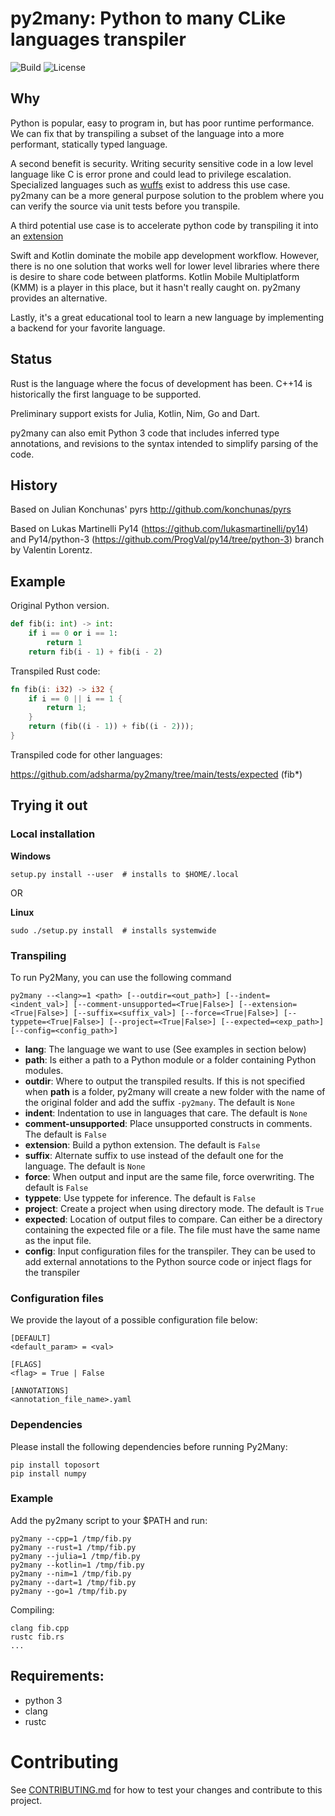 # py2many: Python to many CLike languages transpiler

![Build](https://github.com/adsharma/py2many/actions/workflows/main.yml/badge.svg)
![License](https://img.shields.io/github/license/adsharma/py2many?color=brightgreen)

## Why

Python is popular, easy to program in, but has poor runtime
performance. We can fix that by transpiling a subset of the language
into a more performant, statically typed language.

A second benefit is security. Writing security sensitive
code in a low level language like C is error prone and could
lead to privilege escalation. Specialized languages such as
[wuffs](https://github.com/google/wuffs) exist to address this use
case. py2many can be a more general purpose solution to the problem
where you can verify the source via unit tests before you transpile.

A third potential use case is to accelerate python code by transpiling
it into an [extension](https://github.com/adsharma/py2many/issues/62)

Swift and Kotlin dominate the mobile app development workflow. However, there is
no one solution that works well for lower level libraries where there is desire
to share code between platforms. Kotlin Mobile Multiplatform (KMM) is a player
in this place, but it hasn't really caught on. py2many provides an alternative.

Lastly, it's a great educational tool to learn a new language by implementing
a backend for your favorite language.

## Status

Rust is the language where the focus of development has been. C++14 is historically
the first language to be supported.

Preliminary support exists for Julia, Kotlin, Nim, Go and Dart.

py2many can also emit Python 3 code that includes inferred type annotations,
and revisions to the syntax intended to simplify parsing of the code.

## History

Based on Julian Konchunas' pyrs
http://github.com/konchunas/pyrs

Based on Lukas Martinelli Py14
(https://github.com/lukasmartinelli/py14) and Py14/python-3
(https://github.com/ProgVal/py14/tree/python-3) branch by Valentin
Lorentz.

## Example

Original Python version.

```python
def fib(i: int) -> int:
    if i == 0 or i == 1:
        return 1
    return fib(i - 1) + fib(i - 2)
```

Transpiled Rust code:

```rust
fn fib(i: i32) -> i32 {
    if i == 0 || i == 1 {
        return 1;
    }
    return (fib((i - 1)) + fib((i - 2)));
}
```

Transpiled code for other languages:

https://github.com/adsharma/py2many/tree/main/tests/expected (fib*)


## Trying it out
### Local installation

**Windows**
```
setup.py install --user  # installs to $HOME/.local
```

OR

**Linux**
```
sudo ./setup.py install  # installs systemwide
```

### Transpiling
To run Py2Many, you can use the following command
```
py2many --<lang>=1 <path> [--outdir=<out_path>] [--indent=<indent_val>] [--comment-unsupported=<True|False>] [--extension=<True|False>] [--suffix=<suffix_val>] [--force=<True|False>] [--typpete=<True|False>] [--project=<True|False>] [--expected=<exp_path>] [--config=<config_path>]
```
- __lang__: The language we want to use (See examples in section below)
- __path__: Is either a path to a Python module or a folder containing Python modules.
- __outdir__: Where to output the transpiled results. If this is not specified when __path__ is a folder, py2many will create a new folder with the name of the original folder and add the suffix `-py2many`. The default is `None`
- __indent__: Indentation to use in languages that care. The default is `None`
- __comment-unsupported__: Place unsupported constructs in comments. The default is `False`
- __extension__: Build a python extension. The default is `False`
- __suffix__: Alternate suffix to use instead of the default one for the language. The default is `None`
- __force__: When output and input are the same file, force overwriting. The default is `False`
- __typpete__: Use typpete for inference. The default is `False`
- __project__: Create a project when using directory mode. The default is `True`
- __expected__: Location of output files to compare. Can either be a directory containing the expected file or a file. The file must have the same name as the input file.
- __config__: Input configuration files for the transpiler. They can be used to add external annotations to the Python source code or inject flags for the transpiler

### Configuration files
We provide the layout of a possible configuration file below:
```
[DEFAULT]
<default_param> = <val>

[FLAGS]
<flag> = True | False

[ANNOTATIONS]
<annotation_file_name>.yaml
```

### Dependencies
Please install the following dependencies before running Py2Many:
```
pip install toposort
pip install numpy
```

### Example
Add the py2many script to your $PATH and run:

```
py2many --cpp=1 /tmp/fib.py
py2many --rust=1 /tmp/fib.py
py2many --julia=1 /tmp/fib.py
py2many --kotlin=1 /tmp/fib.py
py2many --nim=1 /tmp/fib.py
py2many --dart=1 /tmp/fib.py
py2many --go=1 /tmp/fib.py
```

Compiling:

```
clang fib.cpp
rustc fib.rs
...
```

## Requirements:
- python 3
- clang
- rustc



# Contributing

See [CONTRIBUTING.md](https://github.com/adsharma/py2many/blob/main/CONTRIBUTING.md)
for how to test your changes and contribute to this project.
